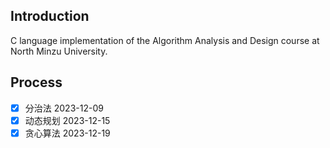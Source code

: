 ## Introduction

C language implementation of the Algorithm Analysis and Design course at North Minzu University.

## Process

- [x] 分治法 2023-12-09
- [x] 动态规划 2023-12-15
- [x] 贪心算法 2023-12-19
